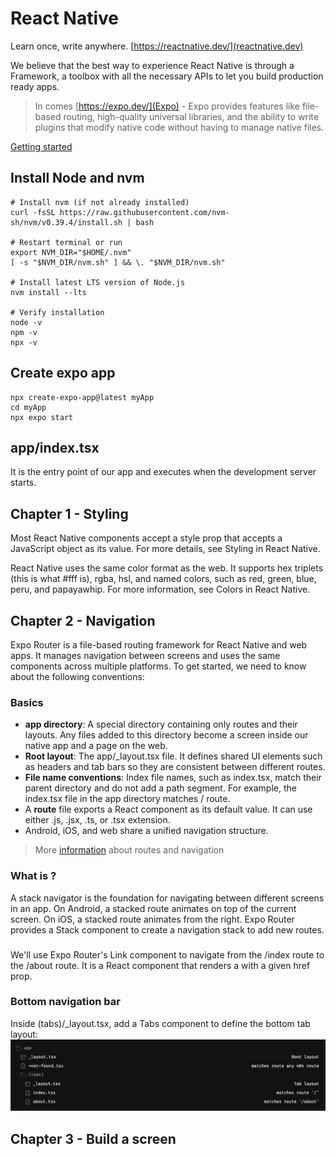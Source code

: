 # React Native
Learn once, write anywhere.
[https://reactnative.dev/](reactnative.dev)

We believe that the best way to experience React Native is through a Framework, a toolbox with all the necessary APIs to let you build production ready apps.
> In comes [https://expo.dev/](Expo) - Expo provides features like file-based routing, high-quality universal libraries, and the ability to write plugins that modify native code without having to manage native files.

[Getting started](https://reactnative.dev/docs/environment-setup)

## Install Node and nvm
```
# Install nvm (if not already installed)
curl -fsSL https://raw.githubusercontent.com/nvm-sh/nvm/v0.39.4/install.sh | bash

# Restart terminal or run
export NVM_DIR="$HOME/.nvm"
[ -s "$NVM_DIR/nvm.sh" ] && \. "$NVM_DIR/nvm.sh"

# Install latest LTS version of Node.js
nvm install --lts

# Verify installation
node -v
npm -v
npx -v

```

## Create expo app
```
npx create-expo-app@latest myApp
cd myApp
npx expo start
```

## app/index.tsx
It is the entry point of our app and executes when the development server starts.

## Chapter 1 - Styling
Most React Native components accept a style prop that accepts a JavaScript object as its value. For more details, see Styling in React Native.

React Native uses the same color format as the web. It supports hex triplets (this is what #fff is), rgba, hsl, and named colors, such as red, green, blue, peru, and papayawhip. For more information, see Colors in React Native.

## Chapter 2 - Navigation
Expo Router is a file-based routing framework for React Native and web apps. It manages navigation between screens and uses the same components across multiple platforms. To get started, we need to know about the following conventions:

### Basics
- **app directory**: A special directory containing only routes and their layouts. Any files added to this directory become a screen inside our native app and a page on the web.
- **Root layout**: The app/_layout.tsx file. It defines shared UI elements such as headers and tab bars so they are consistent between different routes.
- **File name conventions**: Index file names, such as index.tsx, match their parent directory and do not add a path segment. For example, the index.tsx file in the app directory matches / route.
- A **route** file exports a React component as its default value. It can use either .js, .jsx, .ts, or .tsx extension.
- Android, iOS, and web share a unified navigation structure.

> More [information](https://docs.expo.dev/router/introduction/) about routes and navigation

### What is <Stack>?
A stack navigator is the foundation for navigating between different screens in an app. On Android, a stacked route animates on top of the current screen. On iOS, a stacked route animates from the right. Expo Router provides a Stack component to create a navigation stack to add new routes.

### <Link>
We'll use Expo Router's Link component to navigate from the /index route to the /about route. It is a React component that renders a <Text> with a given href prop.

### Bottom navigation bar
Inside (tabs)/_layout.tsx, add a Tabs component to define the bottom tab layout:
![alt text](<navigation.png>)

## Chapter 3 - Build a screen
